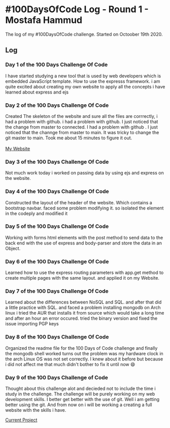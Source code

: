 # #100DaysOfCode Log - Round 1 - Mostafa Hammud

The log of my #100DaysOfCode challenge. Started on Octoober 19th 2020.

## Log

### Day 1 of the 100 Days Challenge Of Code 
I have started studying a new tool that is used by web developers which is embedded JavaScript template. How to use the expresss framework. i am quite excited about creating my own website to apply all the concepts i have learned about express and ejs

### Day 2 of the 100 Days Challenge Of Code
Created The skeleton of the website and sure all the files are corrrectly, i had a problem with github. i had a problem with github. I just noticed that the change from master to connected. I had a problem with github . I just noticed that the channge from master to main. It was tricky to change the git master to main. Took me about 15 minutes to figure it out.<br/>  
[My Website](https://github.com/mostafa-hammud/myBlog)

### Day 3 of the 100 Days Challenge Of Code
Not much work today i worked on passing data by using ejs and express on the website. 

### Day 4 of the 100 Days Challenge Of Code
Constructed the layout of the header of the website. Which contains a bootstrap navbar. faced some problem modifying it. so isolated the element in the codeply and modified it 

### Day 5 of the 100 Days Challenge Of Code
Working with forms html elements with the post method to send data to the back end with the use of express and body-parser and store the data in an Object. 

### Day 6 of the 100 Days Challenge Of Code
Learned how to use the express routing parameters with app.get method to create multiple pages with the same layout. and applied it on my Website.

### Day 7 of the 100 Days Challenge Of Code
Learned about the differences between NoSQL and SQL. and after that did a little practice with SQL. and faced a problem installing mongodb on Arch linux i tried the AUR that installs it from source which would take a long time and after an hour an error occured. tried the binary version and fixed the issue importing PGP keys

### Day 8 of the 100 Days Challenge Of Code
Organized the readme file for the 100 Days of Code challenge and finally the mongodb shell worked turns out the problem was my hardware clock in the arch Linux OS was not set correctly. I knew about it before but because i did not affect me that much didn't bother to fix it until now :smile:

### Day 9 of the 100 Days Challenge of Code
Thought about this challenge alot and decieded not to include the time i study in the challenge. The challenge will be purely working on my web development skills. I better get better with the use of git. Well i am getting better using the git. And from now on i will be working a creating a full website with the skills i have. 

[Current Project](https://github.com/mostafa-hammud/MyWebsite)
